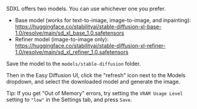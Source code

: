 SDXL offers two models. You can use whichever one you prefer.

* Base model (works for text-to-image, image-to-image, and inpainting): https://huggingface.co/stabilityai/stable-diffusion-xl-base-1.0/resolve/main/sd_xl_base_1.0.safetensors
* Refiner model (image-to-image only): https://huggingface.co/stabilityai/stable-diffusion-xl-refiner-1.0/resolve/main/sd_xl_refiner_1.0.safetensors

Save the model to the `models/stable-diffusion` folder.

Then in the Easy Diffusion UI, click the "refresh" icon next to the Models dropdown, and select the downloaded model and generate the image.

Tip: If you get "Out of Memory" errors, try setting the `VRAM Usage Level` setting to `"low"` in the Settings tab, and press `Save`.